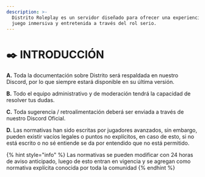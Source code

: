 ```yaml
---
description: >-
  Distrito Roleplay es un servidor diseñado para ofrecer una experiencia de
  juego inmersiva y entretenida a través del rol serio.
---
```


# ✒️ INTRODUCCIÓN

**A.** Toda la documentación sobre Distrito será respaldada en nuestro Discord, por lo que siempre estará disponible en su última versión.

**B.** Todo el equipo administrativo y de moderación tendrá la capacidad de resolver tus dudas.

**C.** Toda sugerencia / retroalimentación deberá ser enviada a través de nuestro Discord Oficial.

**D.** Las normativas han sido escritas por jugadores avanzados, sin embargo, pueden existir vacíos legales o puntos no explícitos, en caso de esto, si no está escrito o no sé entiende se da por entendido que no está permitido.

{% hint style="info" %}
Las normativas se pueden modificar con 24 horas de aviso anticipado, luego de esto entran en vigencia y se agregan como normativa explícita conocida por toda la comunidad
{% endhint %}
